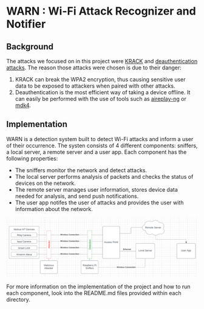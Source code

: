 # WARN : Wi-Fi Attack Recognizer and Notifier

## Background
The attacks we focused on in this project were [KRACK](https://papers.mathyvanhoef.com/ccs2017.pdf) and [deauthentication attacks](https://www.sciencedirect.com/science/article/pii/S266682702200072X). The reason those attacks were chosen is due to their danger:
1. KRACK can break the WPA2 encryption, thus causing sensitive user data to be exposed to attackers when paired with other attacks.
2. Deauthentication is the most efficient way of taking a device offline. It can easily be performed with the use of tools such as [aireplay-ng](https://www.aircrack-ng.org/doku.php?id=aireplay-ng) or [mdk4](https://github.com/aircrack-ng/mdk4).

## Implementation
WARN is a detection system built to detect Wi-Fi attacks and inform a user of their occurrence. The systen consists of 4 different components: sniffers, a local server, a remote server and a user app. Each component has the following properties: 

- The sniffers monitor the network and detect attacks. 
- The local server performs analysis of packets and checks the status of devices on the network.
- The remote server manages user information, stores device data needed for analysis, and send push notifications.
- The user app notifes the user of attacks and provides the user with information about the network.

![General System Overwiew](./diagram.png)

For more information on the implementation of the project and how to run each component, look into the README.md files provided within each directory.